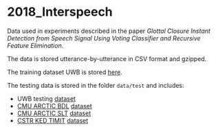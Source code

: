 # 2018_Interspeech
Data used in experiments described in the paper *Glottal Closure Instant Detection from Speech Signal Using Voting Classifier and Recursive Feature Elimination*.

The data is stored utterance-by-utterance in CSV format and gzipped.

The training dataset UWB is stored [here](data/train/uwb_train.tar.gz).

The testing data is stored in the folder ``data/test`` and includes:
* UWB testing [dataset](../blob/master/data/uwb_test.tar.gz)
* [CMU ARCTIC BDL](http://festvox.org/cmu_arctic/dbs_bdl.html) [dataset](data/test/bdl.tar.gz)
* [CMU ARCTIC SLT](http://festvox.org/cmu_arctic/dbs_slt.html) [dataset](data/test/slt.tar.gz)
* [CSTR KED TIMIT](http://festvox.org/dbs/dbs_kdt.html) [dataset](data/test/ked.tar.gz)
